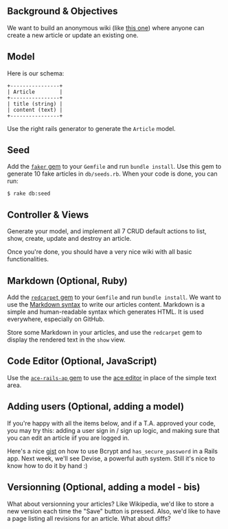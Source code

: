 ## Background & Objectives

We want to build an anonymous wiki (like [this one](https://wagon-wikinimous.herokuapp.com)) where anyone can create a new article
or update an existing one.

## Model

Here is our schema:

```
+----------------+
| Article        |
+----------------+
| title (string) |
| content (text) |
+----------------+
```

Use the right rails generator to generate the `Article` model.

## Seed

Add the [`faker` gem](https://github.com/stympy/faker) to your `Gemfile` and
run `bundle install`. Use this gem to generate 10 fake articles in
`db/seeds.rb`. When your code is done, you can run:

```terminal
$ rake db:seed
```

## Controller & Views

Generate your model, and implement all 7 CRUD default actions to
list, show, create, update and destroy an article.

Once you're done, you should have a very nice wiki with all basic functionalities.

## Markdown (Optional, Ruby)

Add the [`redcarpet` gem](https://github.com/vmg/redcarpet) to your `Gemfile`
and run `bundle install`. We want to use the [Markdown syntax](https://github.com/adam-p/markdown-here/wiki/Markdown-Cheatsheet) to write our articles content.
Markdown is a simple and human-readable syntax which generates HTML. It is used
everywhere, especially on GitHub.

Store some Markdown in your articles, and use the `redcarpet` gem to display
the rendered text in the `show` view.

## Code Editor (Optional, JavaScript)

Use the [`ace-rails-ap` gem](https://github.com/codykrieger/ace-rails-ap) to
use the [ace editor](http://ace.c9.io) in place of the simple text area.

## Adding users (Optional, adding a model)

If you're happy with all the items below, and if a T.A. approved your code,
you may try this: adding a user sign in / sign up logic, and making sure
that you can edit an article iif you are logged in.

Here's a nice [gist](https://gist.github.com/thebucknerlife/10090014) on how
to use Bcrypt and `has_secure_password` in a Rails app. Next week, we'll see
Devise, a powerful auth system. Still it's nice to know how to do it by hand :)

## Versionning (Optional, adding a model - bis)

What about versionning your articles? Like Wikipedia, we'd like to store a new
version each time the "Save" button is pressed. Also, we'd like to have a page
listing all revisions for an article. What about diffs?


